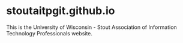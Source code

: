 stoutaitpgit.github.io
======================

This is the University of Wisconsin - Stout Association of Information Technology Professionals website.
